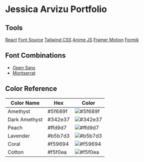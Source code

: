 # Jessica Arvizu Portfolio

## Tools
[React](https://es.react.dev/)
[Font Source](https://fontsource.org/)
[Tailwind CSS](https://tailwindcss.com/)
[Anime JS](https://animejs.com/)
[Framer Motion](https://www.framer.com/)
[Formik](https://formik.org/)

## Font Combinations
- [Open Sans](https://fontsource.org/fonts/open-sans)
- [Montserrat](https://fontsource.org/fonts/montserrat)

## Color Reference
| Color Name    | Hex          | Color |
| ------------- |------------- |-------|
|Amethyst|#5f689f|![#5f689f](https://via.placeholder.com/10/5f689f?text=+)|
|Dark Amethyst|#342e37|![#342e37](https://via.placeholder.com/10/342e37?text=+)|
|Peach |#ffd9d7|![#ffd9d7](https://via.placeholder.com/10/ffd9d7?text=+)|
|Lavender|#b5b7d3|![#b5b7d3](https://via.placeholder.com/10/b5b7d3?text=+)|
|Coral|#f59694|![#f59694](https://via.placeholder.com/10/f59694?text=+)|
|Cotton|#f5f0ea|![#f5f0ea](https://via.placeholder.com/10/f5f0ea?text=+)|
